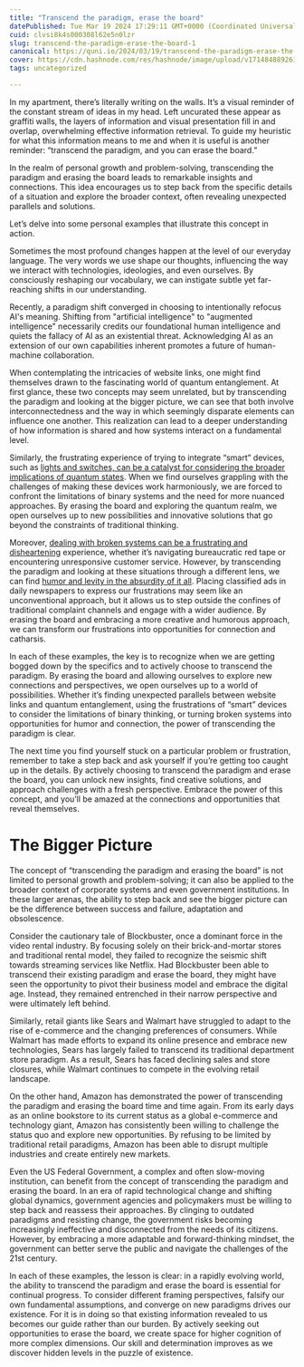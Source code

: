 ```yaml
---
title: "Transcend the paradigm, erase the board"
datePublished: Tue Mar 19 2024 17:29:11 GMT+0000 (Coordinated Universal Time)
cuid: clvsi8k4s000308l62e5n0lzr
slug: transcend-the-paradigm-erase-the-board-1
canonical: https://quni.io/2024/03/19/transcend-the-paradigm-erase-the-board/
cover: https://cdn.hashnode.com/res/hashnode/image/upload/v1714848892612/9f30aa97-2e00-4dc0-926c-746a3fe52f3f.jpeg
tags: uncategorized

---
```


In my apartment, there’s literally writing on the walls. It’s a visual reminder of the constant stream of ideas in my head. Left uncurated these appear as graffiti walls, the layers of information and visual presentation fill in and overlap, overwhelming effective information retrieval. To guide my heuristic for what this information means to me and when it is useful is another reminder: “transcend the paradigm, and you can erase the board.”

In the realm of personal growth and problem-solving, transcending the paradigm and erasing the board leads to remarkable insights and connections. This idea encourages us to step back from the specific details of a situation and explore the broader context, often revealing unexpected parallels and solutions.

Let’s delve into some personal examples that illustrate this concept in action.

Sometimes the most profound changes happen at the level of our everyday language. The very words we use shape our thoughts, influencing the way we interact with technologies, ideologies, and even ourselves. By consciously reshaping our vocabulary, we can instigate subtle yet far-reaching shifts in our understanding.

Recently, a paradigm shift converged in choosing to intentionally refocus AI's meaning. Shifting from "artificial intelligence" to "augmented intelligence" necessarily credits our foundational human intelligence and quiets the fallacy of AI as an existential threat. Acknowledging AI as an extension of our own capabilities inherent promotes a future of human-machine collaboration.

When contemplating the intricacies of website links, one might find themselves drawn to the fascinating world of quantum entanglement. At first glance, these two concepts may seem unrelated, but by transcending the paradigm and looking at the bigger picture, we can see that both involve interconnectedness and the way in which seemingly disparate elements can influence one another. This realization can lead to a deeper understanding of how information is shared and how systems interact on a fundamental level.

Similarly, the frustrating experience of trying to integrate “smart” devices, such as [lights and switches, can be a catalyst for considering the broader implications of quantum states](https://quni.io/2024/03/19/illuminating-quantum-mechanics-expanding-possibilities-through-unconventional-connections/). When we find ourselves grappling with the challenges of making these devices work harmoniously, we are forced to confront the limitations of binary systems and the need for more nuanced approaches. By erasing the board and exploring the quantum realm, we open ourselves up to new possibilities and innovative solutions that go beyond the constraints of traditional thinking.

Moreover, [dealing with broken systems can be a frustrating and disheartening](https://quni.io/truth/) experience, whether it’s navigating bureaucratic red tape or encountering unresponsive customer service. However, by transcending the paradigm and looking at these situations through a different lens, we can find [humor and levity in the absurdity of it all](https://quni.io/2024/03/17/subject-proposition-f-a-grateful-addicts-perspective/). Placing classified ads in daily newspapers to express our frustrations may seem like an unconventional approach, but it allows us to step outside the confines of traditional complaint channels and engage with a wider audience. By erasing the board and embracing a more creative and humorous approach, we can transform our frustrations into opportunities for connection and catharsis.

In each of these examples, the key is to recognize when we are getting bogged down by the specifics and to actively choose to transcend the paradigm. By erasing the board and allowing ourselves to explore new connections and perspectives, we open ourselves up to a world of possibilities. Whether it’s finding unexpected parallels between website links and quantum entanglement, using the frustrations of “smart” devices to consider the limitations of binary thinking, or turning broken systems into opportunities for humor and connection, the power of transcending the paradigm is clear.

The next time you find yourself stuck on a particular problem or frustration, remember to take a step back and ask yourself if you’re getting too caught up in the details. By actively choosing to transcend the paradigm and erase the board, you can unlock new insights, find creative solutions, and approach challenges with a fresh perspective. Embrace the power of this concept, and you’ll be amazed at the connections and opportunities that reveal themselves.

# The Bigger Picture

The concept of “transcending the paradigm and erasing the board” is not limited to personal growth and problem-solving; it can also be applied to the broader context of corporate systems and even government institutions. In these larger arenas, the ability to step back and see the bigger picture can be the difference between success and failure, adaptation and obsolescence.

Consider the cautionary tale of Blockbuster, once a dominant force in the video rental industry. By focusing solely on their brick-and-mortar stores and traditional rental model, they failed to recognize the seismic shift towards streaming services like Netflix. Had Blockbuster been able to transcend their existing paradigm and erase the board, they might have seen the opportunity to pivot their business model and embrace the digital age. Instead, they remained entrenched in their narrow perspective and were ultimately left behind.

Similarly, retail giants like Sears and Walmart have struggled to adapt to the rise of e-commerce and the changing preferences of consumers. While Walmart has made efforts to expand its online presence and embrace new technologies, Sears has largely failed to transcend its traditional department store paradigm. As a result, Sears has faced declining sales and store closures, while Walmart continues to compete in the evolving retail landscape.

On the other hand, Amazon has demonstrated the power of transcending the paradigm and erasing the board time and time again. From its early days as an online bookstore to its current status as a global e-commerce and technology giant, Amazon has consistently been willing to challenge the status quo and explore new opportunities. By refusing to be limited by traditional retail paradigms, Amazon has been able to disrupt multiple industries and create entirely new markets.

Even the US Federal Government, a complex and often slow-moving institution, can benefit from the concept of transcending the paradigm and erasing the board. In an era of rapid technological change and shifting global dynamics, government agencies and policymakers must be willing to step back and reassess their approaches. By clinging to outdated paradigms and resisting change, the government risks becoming increasingly ineffective and disconnected from the needs of its citizens. However, by embracing a more adaptable and forward-thinking mindset, the government can better serve the public and navigate the challenges of the 21st century.

In each of these examples, the lesson is clear: in a rapidly evolving world, the ability to transcend the paradigm and erase the board is essential for continual progress. To consider different framing perspectives, falsify our own fundamental assumptions, and converge on new paradigms drives our existence. For it is in doing so that existing information revealed to us becomes our guide rather than our burden. By actively seeking out opportunities to erase the board, we create space for higher cognition of more complex dimensions. Our skill and determination improves as we discover hidden levels in the puzzle of existence.